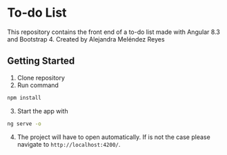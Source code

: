 # To-do List

This repository contains the front end of a to-do list made with Angular 8.3 and Bootstrap 4.
Created by Alejandra Meléndez Reyes

## Getting Started

1.  Clone repository
2.  Run command
```bash
npm install 
```

3.  Start the app with
```bash
ng serve -o
```
4. The project will have to open automatically. If is not the case please navigate to `http://localhost:4200/`.


